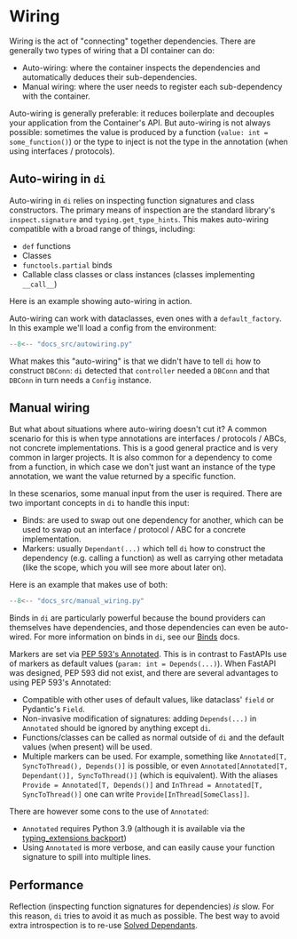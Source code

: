 # Wiring

Wiring is the act of "connecting" together dependencies.
There are generally two types of wiring that a DI container can do:

- Auto-wiring: where the container inspects the dependencies and automatically deduces their sub-dependencies.
- Manual wiring: where the user needs to register each sub-dependency with the container.

Auto-wiring is generally preferable: it reduces boilerplate and decouples your application from the Container's API.
But auto-wiring is not always possible: sometimes the value is produced by a function (`value: int = some_function()`) or the type to inject is not the type in the annotation (when using interfaces / protocols).

## Auto-wiring in `di`

Auto-wiring in `di` relies on inspecting function signatures and class constructors.
The primary means of inspection are the standard library's `inspect.signature` and `typing.get_type_hints`.
This makes auto-wiring compatible with a broad range of things, including:

- `def` functions
- Classes
- `functools.partial` binds
- Callable class classes or class instances (classes implementing `__call__`)

Here is an example showing auto-wiring in action.

Auto-wiring can work with dataclasses, even ones with a `default_factory`.
In this example we'll load a config from the environment:

```Python
--8<-- "docs_src/autowiring.py"
```

What makes this "auto-wiring" is that we didn't have to tell `di` how to construct `DBConn`: `di` detected that `controller` needed a `DBConn` and that `DBConn` in turn needs a `Config` instance.

## Manual wiring

But what about situations where auto-wiring doesn't cut it?
A common scenario for this is when type annotations are interfaces / protocols / ABCs, not concrete implementations. This is a good general practice and is very common in larger projects.
It is also common for a dependency to come from a function, in which case we don't just want an instance of the type annotation, we want the value returned by a specific function.

In these scenarios, some manual input from the user is required.
There are two important concepts in `di` to handle this input:

- Binds: are used to swap out one dependency for another, which can be used to swap out an interface / protocol / ABC for a concrete implementation.
- Markers: usually `Dependant(...)` which tell `di` how to construct the dependency (e.g. calling a function) as well as carrying other metadata (like the scope, which you will see more about later on).

Here is an example that makes use of both:

```Python
--8<-- "docs_src/manual_wiring.py"
```

Binds in `di` are particularly powerful because the bound providers can themselves have dependencies, and those dependencies can even be auto-wired.
For more information on binds in `di`, see our [Binds] docs.

Markers are set via [PEP 593's Annotated].
This is in contrast to FastAPIs use of markers as default values (`param: int = Depends(...)`).
When FastAPI was designed, PEP 593 did not exist, and there are several advantages to using PEP 593's Annotated:

- Compatible with other uses of default values, like dataclass' `field` or Pydantic's `Field`.
- Non-invasive modification of signatures: adding `Depends(...)` in `Annotated` should be ignored by anything except `di`.
- Functions/classes can be called as normal outside of `di` and the default values (when present) will be used.
- Multiple markers can be used. For example, something like `Annotated[T, SyncToThread(), Depends()]` is possible, or even `Annotated[Annotated[T, Dependant()], SyncToThread()]` (which is equivalent). With the aliases `Provide = Annotated[T, Depends()]` and `InThread = Annotated[T, SyncToThread()]` one can write `Provide[InThread[SomeClass]]`.

There are however some cons to the use of `Annotated`:

- `Annotated` requires Python 3.9 (although it is available via the [typing_extensions backport])
- Using `Annotated` is more verbose, and can easily cause your function signature to spill into multiple lines.

## Performance

Reflection (inspecting function signatures for dependencies) *is* slow.
For this reason, `di` tries to avoid it as much as possible.
The best way to avoid extra introspection is to re-use [Solved Dependants].

[Solved Dependants]: solving.md#SolvedDependant
[binds]: binds.md
[PEP 593's Annotated]: https://www.python.org/dev/peps/pep-0593/
[typing_extensions backport]: https://pypi.org/project/typing-extensions/
